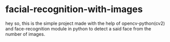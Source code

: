 # facial-recognition-with-images
hey so, this is the simple project made with the help of opencv-python(cv2) and face-recognition module in python to detect a said face from the number of images.
